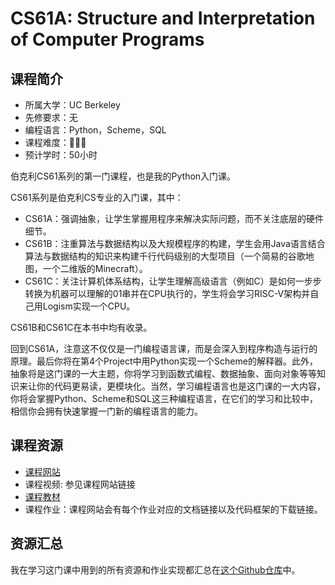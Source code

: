 # CS61A: Structure and Interpretation of Computer Programs
## 课程简介
- 所属大学：UC Berkeley
- 先修要求：无
- 编程语言：Python，Scheme，SQL
- 课程难度：🌟🌟🌟
- 预计学时：50小时

伯克利CS61系列的第一门课程，也是我的Python入门课。

CS61系列是伯克利CS专业的入门课，其中：

- CS61A：强调抽象，让学生掌握用程序来解决实际问题，而不关注底层的硬件细节。
- CS61B：注重算法与数据结构以及大规模程序的构建，学生会用Java语言结合算法与数据结构的知识来构建千行代码级别的大型项目（一个简易的谷歌地图，一个二维版的Minecraft）。
- CS61C：关注计算机体系结构，让学生理解高级语言（例如C）是如何一步步转换为机器可以理解的01串并在CPU执行的，学生将会学习RISC-V架构并自己用Logism实现一个CPU。

CS61B和CS61C在本书中均有收录。

回到CS61A，注意这不仅仅是一门编程语言课，而是会深入到程序构造与运行的原理。最后你将在第4个Project中用Python实现一个Scheme的解释器。此外，抽象将是这门课的一大主题，你将学习到函数式编程、数据抽象、面向对象等等知识来让你的代码更易读，更模块化。当然，学习编程语言也是这门课的一大内容，你将会掌握Python、Scheme和SQL这三种编程语言，在它们的学习和比较中，相信你会拥有快速掌握一门新的编程语言的能力。

## 课程资源
- [课程网站](https://inst.eecs.berkeley.edu/~cs61a/su20/)
- 课程视频: 参见课程网站链接
- [课程教材](http://composingprograms.com/)
- 课程作业：课程网站会有每个作业对应的文档链接以及代码框架的下载链接。

## 资源汇总
我在学习这门课中用到的所有资源和作业实现都汇总在[这个Github仓库](https://github.com/PKUFlyingPig/CS61A)中。